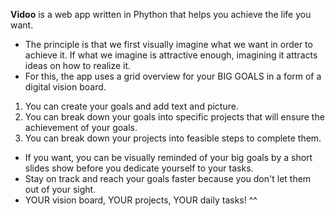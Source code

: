 **Vidoo** is a web app written in Phython that helps you achieve the life you want.
- The principle is that we first visually imagine what we want in order to achieve it. If what we imagine is attractive enough, imagining it attracts ideas on how to realize it.
- For this, the app uses a grid overview for your BIG GOALS in a form of a digital vision board.
1. You can create your goals and add text and picture.
2. You can break down your goals into specific projects that will ensure the achievement of your goals.
3. You can break down your projects into feasible steps to complete them.
- If you want, you can be visually reminded of your big goals by a short slides show before you dedicate yourself to your tasks.
- Stay on track and reach your goals faster because you don't let them out of your sight.
- YOUR vision board, YOUR projects, YOUR daily tasks! ^^